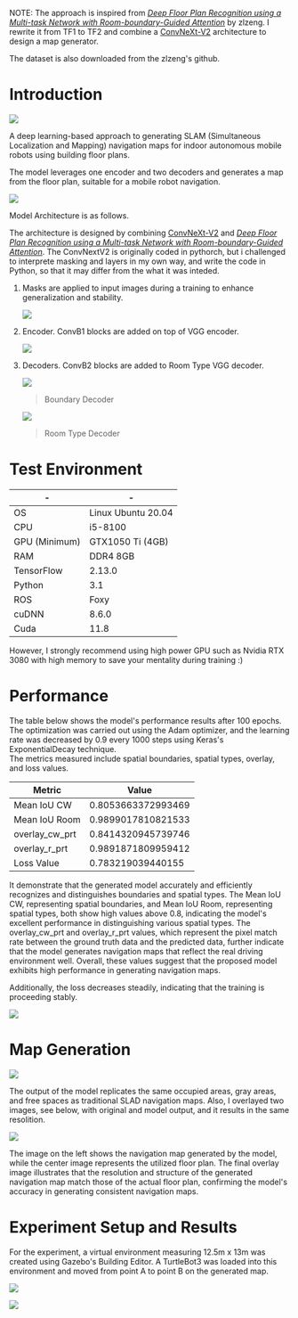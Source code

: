 NOTE: The approach is inspired from [_Deep Floor Plan Recognition using a Multi-task Network with Room-boundary-Guided Attention_](https://github.com/zlzeng/DeepFloorplan) by zlzeng. I rewrite it from TF1 to TF2 and combine a [ConvNeXt-V2](https://github.com/facebookresearch/ConvNeXt-V2/tree/main) architecture to design a map generator.

The dataset is also downloaded from the zlzeng's github. 

# Introduction 

![](img/output.png)

A deep learning-based approach to generating SLAM (Simultaneous Localization and Mapping) navigation maps for indoor autonomous mobile robots using building floor plans.  

The model leverages one encoder and two decoders and generates a map from the floor plan, suitable for a mobile robot navigation. 

![](img/overall_model_structure.png)


Model Architecture is as follows. 

The architecture is designed by combining [ConvNeXt-V2](https://github.com/facebookresearch/ConvNeXt-V2/tree/main) and [_Deep Floor Plan Recognition using a Multi-task Network with Room-boundary-Guided Attention_](https://github.com/zlzeng/DeepFloorplan). The ConvNextV2 is originally coded in pythorch, but i challenged to  interprete masking and layers in my own way, and write the code in Python, so that it may differ from the what it was inteded. 

1. Masks are applied to input images during a training to enhance generalization and stability. 

    ![](img/detailed_model_structure.png)

2. Encoder. ConvB1 blocks are added on top of VGG encoder.

    ![](img/encoder.png)

3. Decoders. ConvB2 blocks are added to Room Type VGG decoder. 

    ![](img/boundary_decoder1.png)
    > Boundary Decoder

    ![](img/room_type_decoder2.png)
    > Room Type Decoder

# Test Environment 

| -             | -               |
|---------------|-----------------------|
| OS            | Linux Ubuntu 20.04    |
| CPU           | i5-8100               |
| GPU (Minimum) | GTX1050 Ti (4GB)      |
| RAM           | DDR4 8GB              |
| TensorFlow    | 2.13.0                |
| Python        | 3.1                   |
| ROS           | Foxy                  |
| cuDNN         | 8.6.0                 |
| Cuda          | 11.8                  |

However, I strongly recommend using high power GPU such as Nvidia RTX 3080 with high memory to save your mentality during training :) 

# Performance 

The table below shows the model's performance results after 100 epochs. The optimization was carried out using the Adam optimizer, and the learning rate was decreased by 0.9 every 1000 steps using Keras's ExponentialDecay technique.  
The metrics measured include spatial boundaries, spatial types, overlay, and loss values. 

| Metric            | Value                |
|-------------------|----------------------|
| Mean IoU CW       | 0.8053663372993469   |
| Mean IoU Room     | 0.9899017810821533   |
| overlay_cw_prt    | 0.8414320945739746   |
| overlay_r_prt     | 0.9891871809959412   |
| Loss Value        | 0.783219039440155    |


It demonstrate that the generated model accurately and efficiently recognizes and distinguishes boundaries and spatial types. The Mean IoU CW, representing spatial boundaries, and Mean IoU Room, representing spatial types, both show high values above 0.8, indicating the model's excellent performance in distinguishing various spatial types. The overlay_cw_prt and overlay_r_prt values, which represent the pixel match rate between the ground truth data and the predicted data, further indicate that the model generates navigation maps that reflect the real driving environment well. Overall, these values suggest that the proposed model exhibits high performance in generating navigation maps.

Additionally, the loss decreases steadily, indicating that the training is proceeding stably.

![](img/loss.png)


# Map Generation 

![](img/output.png)

The output of the model replicates the same occupied areas, gray areas, and free spaces as traditional SLAD navigation maps. Also, I overlayed two images, see below, with original and model output, and it results in the same resolition. 

![](img/output_origin_similarity.png)

The image on the left shows the navigation map generated by the model, while the center image represents the utilized floor plan. The final overlay image illustrates that the resolution and structure of the generated navigation map match those of the actual floor plan, confirming the model's accuracy in generating consistent navigation maps.

# Experiment Setup and Results

For the experiment, a virtual environment measuring 12.5m x 13m was created using Gazebo's Building Editor. A TurtleBot3 was loaded into this environment and moved from point A to point B on the generated map.

![](img/test.png)

![](img/model_navigation.gif)

